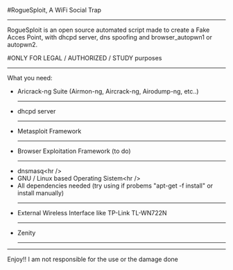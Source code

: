 #RogueSploit, A WiFi Social Trap

***
RogueSploit is an open source automated script made to create a Fake Acces Point, with dhcpd server, dns spoofing and browser_autopwn1 or autopwn2.

#ONLY FOR LEGAL / AUTHORIZED / STUDY purposes

***

What you need:
- Aricrack-ng Suite (Airmon-ng, Aircrack-ng, Airodump-ng, etc..)<hr />
- dhcpd server<hr />
- Metasploit Framework<hr />
- Browser Exploitation Framework (to do)<hr />
- dnsmasq\<hr />
- GNU / Linux based Operating Sistem\<hr />
- All dependencies needed (try using if probems "apt-get -f install" or install manually)<hr />
- External Wireless Interface like TP-Link TL-WN722N<hr />
- Zenity<hr />
***

Enjoy!!
I am not responsible for the use or the damage done
